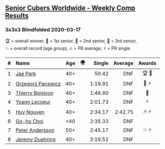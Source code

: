 <style>table {white-space: nowrap;}</style>
<link rel="stylesheet" type="text/css" href="/scw-comp/css/flags.css" />

## [Senior Cubers Worldwide - Weekly Comp Results](/scw-comp/results/)
### 3x3x3 Blindfolded 2020-03-17

<span style="white-space: nowrap;">🏆 = overall winner</span>, <span style="white-space: nowrap;">🥇 = 1st senior</span>, <span style="white-space: nowrap;">🥈 = 2nd senior</span>, <span style="white-space: nowrap;">🥉 = 3rd senior</span>, <span style="white-space: nowrap;">💥 = overall record (age group)</span>, <span style="white-space: nowrap;">🔥 = PR average</span>, <span style="white-space: nowrap;">⚡ = PR single</span>.

| # | Name | Age | 🌍 | Single | Average | Awards | Solve 1 | Solve 2 | Solve 3 | Video |
| :--: | :-- | :--: | :--: | --: | --: | :--: | --: | --: | --: | :-- |
| 1 | [Jae Park](../../persons/jae_park/333bf.md) | 40+ | <i class="flag flag-US" /> | 50.42 | DNF | 🏆 🥇 | DNF | 50.42 | DNF | [Desktop](https://www.facebook.com/events/616010612582835/permalink/617628172421079) / [Mobile](https://m.facebook.com/events/616010612582835?view=permalink&id=617628172421079) |
| 2 | [Grzegorz Pacewicz](../../persons/grzegorz_pacewicz/333bf.md) | 40+ | <i class="flag flag-PL" /> | 1:19.91 | DNF | 🥈 ⚡ | 1:51.66 | 1:19.91 | DNF | [Desktop](https://www.facebook.com/events/616010612582835/permalink/620248352159061) / [Mobile](https://m.facebook.com/events/616010612582835?view=permalink&id=620248352159061) |
| 3 | [Thierry Boisivon](../../persons/thierry_boisivon/333bf.md) | 40+ | <i class="flag flag-FR" /> | 1:48.80 | DNF | 🥉 | 1:48.80 | DNF | DNF | [Desktop](https://www.facebook.com/events/616010612582835/permalink/620334732150423) / [Mobile](https://m.facebook.com/events/616010612582835?view=permalink&id=620334732150423) |
| 4 | [Yoann Lecoeur](../../persons/yoann_lecoeur/333bf.md) | 40+ | <i class="flag flag-FR" /> | 2:01.73 | DNF | ⚡ | 2:01.73 | 2:54.40 | DNF | [Desktop](https://www.facebook.com/events/616010612582835/permalink/617576952426201) / [Mobile](https://m.facebook.com/events/616010612582835?view=permalink&id=617576952426201) |
| 5 | [Huy Nguyen](../../persons/huy_nguyen/333bf.md) | 40+ | <i class="flag flag-CA" /> | 2:34.17 | 2:42.75 | 🔥 ⚡ | 2:34.17 | 2:49.49 | 2:44.58 | [Desktop](https://www.facebook.com/events/616010612582835/permalink/618547175662512) / [Mobile](https://m.facebook.com/events/616010612582835?view=permalink&id=618547175662512) |
| 6 | [Go-ho Choi](../../persons/go_ho_choi/333bf.md) | <40 | <i class="flag flag-KR" /> | 2:35.33 | DNF |  | 2:35.33 | DNF | DNF | [Desktop](https://www.facebook.com/events/616010612582835/permalink/620117415505488) / [Mobile](https://m.facebook.com/events/616010612582835?view=permalink&id=620117415505488) |
| 7 | [Peter Andersson](../../persons/peter_andersson/333bf.md) | 50+ | <i class="flag flag-SE" /> | 2:45.17 | DNF | 💥 ⚡ | DNF | 2:53.70 | 2:45.17 | [Desktop](https://www.facebook.com/events/616010612582835/permalink/617557405761489) / [Mobile](https://m.facebook.com/events/616010612582835?view=permalink&id=617557405761489) |
| 8 | [Jeremy Duehring](../../persons/jeremy_duehring/333bf.md) | 40+ | <i class="flag flag-US" /> | 3:19.52 | DNF |  | 3:19.52 | DNF | DNS | [Desktop](https://www.facebook.com/events/616010612582835/permalink/620248352159061) / [Mobile](https://m.facebook.com/events/616010612582835?view=permalink&id=620248352159061) |

<!-- Global site tag (gtag.js) - Google Analytics -->
<script async src="https://www.googletagmanager.com/gtag/js?id=UA-86348435-3"></script>
<script>window.dataLayer = window.dataLayer || []; function gtag() {dataLayer.push(arguments);} gtag('js', new Date()); gtag('config', 'UA-86348435-3');</script>

